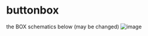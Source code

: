 # buttonbox
the BOX
schematics below (may be changed)
![image](![image](https://github.com/user-attachments/assets/a2a05848-047d-4d3a-822e-e431287554a5)
)
